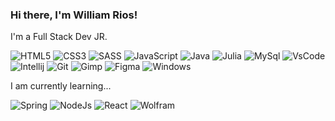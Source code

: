 ### Hi there, I'm William Rios!
I'm a Full Stack Dev JR.

![HTML5](https://img.shields.io/badge/html5-%23E34F26.svg?style=flat&logo=html5&logoColor=white)
![CSS3](https://img.shields.io/badge/css3-%231572B6.svg?style=flat&logo=css3&logoColor=white)
![SASS](https://img.shields.io/badge/Sass-CC6699?style=flat&logo=sass&logoColor=white)
![JavaScript](https://img.shields.io/badge/javascript-%23323330.svg?style=flat&logo=javascript&logoColor=%23F7DF1E)
![Java](https://img.shields.io/badge/java-%23ED8B00.svg?style=flat&logo=openjdk&logoColor=white)
![Julia](https://img.shields.io/badge/-Julia-9558B2?style=flat&logo=julia&logoColor=white)
![MySql](https://img.shields.io/badge/MySQL-005C84?style=flat&logo=mysql&logoColor=white)
![VsCode](https://img.shields.io/badge/VSCode-0078D4?style=flat&logo=visual%20studio%20code&logoColor=white)
![Intellij](https://img.shields.io/badge/IntelliJ_IDEA-000000.svg?style=flat&logo=intellij-idea&logoColor=white)
![Git](https://img.shields.io/badge/GIT-E44C30?style=flat&logo=git&logoColor=white)
![Gimp](https://img.shields.io/badge/gimp-5C5543?style=flat&logo=gimp&logoColor=white)
![Figma](https://img.shields.io/badge/Figma-F24E1E?style=flat&logo=figma&logoColor=white)
![Windows](https://img.shields.io/badge/Windows-0078D6?style=flat&logo=windows&logoColor=white)

I am currently learning...

![Spring](https://img.shields.io/badge/Spring-6DB33F?style=flat&logo=spring&logoColor=white)
![NodeJs](https://img.shields.io/badge/Node%20js-339933?style=flat&logo=nodedotjs&logoColor=white)
![React](https://img.shields.io/badge/React-20232A?style=flat&logo=react&logoColor=61DAFB)
![Wolfram](https://img.shields.io/badge/Wolfram-DD1100?&style=flat&logo=Wolfram&logoColor=white)
